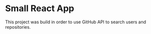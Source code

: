 # Small React App

This project was build in order to use GitHub API to search users and repositories.
